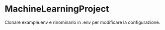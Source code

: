 # MachineLearningProject

Clonare example.env e rinominarlo in .env per modificare la configurazione.